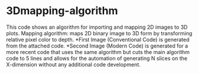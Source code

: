 # 3Dmapping-algorithm
This code shows an algorithm for importing and mapping 2D images to 3D plots. Mapping algorithm: maps 2D binary image to 3D form by transforming relative pixel color to depth. 
*First Image (Conventional Code) is generated from the attached code.
*Second Image (Modern Code) is generated for a more recent code that uses the same algorithm but cuts the main algorithm code to 5 lines
and allows for the automation of generating N slices on the X-dimension without any additional code development. 
